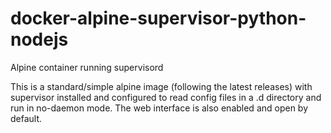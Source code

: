 # docker-alpine-supervisor-python-nodejs
Alpine container running supervisord

This is a standard/simple alpine image (following the latest releases) with supervisor installed and configured to read config files in a .d directory and run in no-daemon mode.  The web interface is also enabled and open by default.
